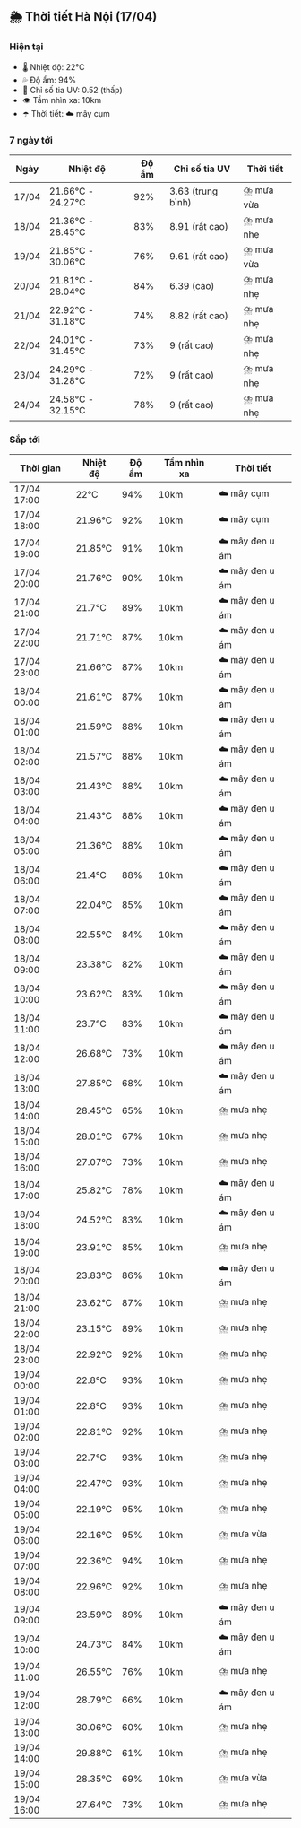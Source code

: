 ## 🌦️ Thời tiết Hà Nội (17/04)

### Hiện tại

- 🌡️ Nhiệt độ: 22℃
- 💦 Độ ẩm: 94%
- 🌟 Chỉ số tia UV: 0.52 (thấp)
- 👁️ Tầm nhìn xa: 10km
- ☂️ Thời tiết: ☁️ mây cụm

### 7 ngày tới

| Ngày | Nhiệt độ | Độ ẩm | Chỉ số tia UV | Thời tiết |
| --- | --- | --- | --- | --- |
| 17/04 | 21.66℃ - 24.27℃ | 92% | 3.63 (trung bình) | ⛈️ mưa vừa |
| 18/04 | 21.36℃ - 28.45℃ | 83% | 8.91 (rất cao) | ⛈️ mưa nhẹ |
| 19/04 | 21.85℃ - 30.06℃ | 76% | 9.61 (rất cao) | ⛈️ mưa vừa |
| 20/04 | 21.81℃ - 28.04℃ | 84% | 6.39 (cao) | ⛈️ mưa nhẹ |
| 21/04 | 22.92℃ - 31.18℃ | 74% | 8.82 (rất cao) | ⛈️ mưa nhẹ |
| 22/04 | 24.01℃ - 31.45℃ | 73% | 9 (rất cao) | ⛈️ mưa nhẹ |
| 23/04 | 24.29℃ - 31.28℃ | 72% | 9 (rất cao) | ⛈️ mưa nhẹ |
| 24/04 | 24.58℃ - 32.15℃ | 78% | 9 (rất cao) | ⛈️ mưa nhẹ |

### Sắp tới

| Thời gian | Nhiệt độ | Độ ẩm | Tầm nhìn xa | Thời tiết |
| --- | --- | --- | --- | --- |
| 17/04 17:00 | 22℃ | 94% | 10km | ☁️ mây cụm |
| 17/04 18:00 | 21.96℃ | 92% | 10km | ☁️ mây cụm |
| 17/04 19:00 | 21.85℃ | 91% | 10km | ☁️ mây đen u ám |
| 17/04 20:00 | 21.76℃ | 90% | 10km | ☁️ mây đen u ám |
| 17/04 21:00 | 21.7℃ | 89% | 10km | ☁️ mây đen u ám |
| 17/04 22:00 | 21.71℃ | 87% | 10km | ☁️ mây đen u ám |
| 17/04 23:00 | 21.66℃ | 87% | 10km | ☁️ mây đen u ám |
| 18/04 00:00 | 21.61℃ | 87% | 10km | ☁️ mây đen u ám |
| 18/04 01:00 | 21.59℃ | 88% | 10km | ☁️ mây đen u ám |
| 18/04 02:00 | 21.57℃ | 88% | 10km | ☁️ mây đen u ám |
| 18/04 03:00 | 21.43℃ | 88% | 10km | ☁️ mây đen u ám |
| 18/04 04:00 | 21.43℃ | 88% | 10km | ☁️ mây đen u ám |
| 18/04 05:00 | 21.36℃ | 88% | 10km | ☁️ mây đen u ám |
| 18/04 06:00 | 21.4℃ | 88% | 10km | ☁️ mây đen u ám |
| 18/04 07:00 | 22.04℃ | 85% | 10km | ☁️ mây đen u ám |
| 18/04 08:00 | 22.55℃ | 84% | 10km | ☁️ mây đen u ám |
| 18/04 09:00 | 23.38℃ | 82% | 10km | ☁️ mây đen u ám |
| 18/04 10:00 | 23.62℃ | 83% | 10km | ☁️ mây đen u ám |
| 18/04 11:00 | 23.7℃ | 83% | 10km | ☁️ mây đen u ám |
| 18/04 12:00 | 26.68℃ | 73% | 10km | ☁️ mây đen u ám |
| 18/04 13:00 | 27.85℃ | 68% | 10km | ☁️ mây đen u ám |
| 18/04 14:00 | 28.45℃ | 65% | 10km | ⛈️ mưa nhẹ |
| 18/04 15:00 | 28.01℃ | 67% | 10km | ⛈️ mưa nhẹ |
| 18/04 16:00 | 27.07℃ | 73% | 10km | ⛈️ mưa nhẹ |
| 18/04 17:00 | 25.82℃ | 78% | 10km | ☁️ mây đen u ám |
| 18/04 18:00 | 24.52℃ | 83% | 10km | ☁️ mây đen u ám |
| 18/04 19:00 | 23.91℃ | 85% | 10km | ⛈️ mưa nhẹ |
| 18/04 20:00 | 23.83℃ | 86% | 10km | ☁️ mây đen u ám |
| 18/04 21:00 | 23.62℃ | 87% | 10km | ⛈️ mưa nhẹ |
| 18/04 22:00 | 23.15℃ | 89% | 10km | ⛈️ mưa nhẹ |
| 18/04 23:00 | 22.92℃ | 92% | 10km | ⛈️ mưa nhẹ |
| 19/04 00:00 | 22.8℃ | 93% | 10km | ⛈️ mưa nhẹ |
| 19/04 01:00 | 22.8℃ | 93% | 10km | ⛈️ mưa nhẹ |
| 19/04 02:00 | 22.81℃ | 92% | 10km | ⛈️ mưa nhẹ |
| 19/04 03:00 | 22.7℃ | 93% | 10km | ⛈️ mưa nhẹ |
| 19/04 04:00 | 22.47℃ | 93% | 10km | ⛈️ mưa nhẹ |
| 19/04 05:00 | 22.19℃ | 95% | 10km | ⛈️ mưa nhẹ |
| 19/04 06:00 | 22.16℃ | 95% | 10km | ⛈️ mưa vừa |
| 19/04 07:00 | 22.36℃ | 94% | 10km | ⛈️ mưa nhẹ |
| 19/04 08:00 | 22.96℃ | 92% | 10km | ⛈️ mưa nhẹ |
| 19/04 09:00 | 23.59℃ | 89% | 10km | ☁️ mây đen u ám |
| 19/04 10:00 | 24.73℃ | 84% | 10km | ☁️ mây đen u ám |
| 19/04 11:00 | 26.55℃ | 76% | 10km | ⛈️ mưa nhẹ |
| 19/04 12:00 | 28.79℃ | 66% | 10km | ☁️ mây đen u ám |
| 19/04 13:00 | 30.06℃ | 60% | 10km | ⛈️ mưa nhẹ |
| 19/04 14:00 | 29.88℃ | 61% | 10km | ⛈️ mưa nhẹ |
| 19/04 15:00 | 28.35℃ | 69% | 10km | ⛈️ mưa vừa |
| 19/04 16:00 | 27.64℃ | 73% | 10km | ⛈️ mưa nhẹ |
